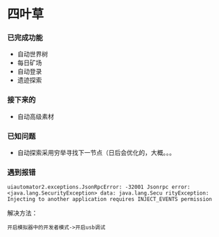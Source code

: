 # 四叶草

### 已完成功能
- 自动世界树
- 每日矿场
- 自动登录
- 遗迹探索
### 接下来的
- 自动高级素材
### 已知问题
- 自动探索采用穷举寻找下一节点（日后会优化的，大概。。。

### 遇到报错
```
uiautomator2.exceptions.JsonRpcError: -32001 Jsonrpc error: <java.lang.SecurityException> data: java.lang.Secu rityException: Injecting to another application requires INJECT_EVENTS permission
```
解决方法：
```angular2html
开启模拟器中的开发者模式->开启usb调试
```